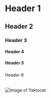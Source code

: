 <!-- How to add an headers-->
# Header 1

## Header 2

### Header 3 

#### Header 4

##### Header 5

###### Header 6

<!-- How to add an image-->
![Image of Yaktocat](https://octodex.github.com/images/yaktocat.png)
